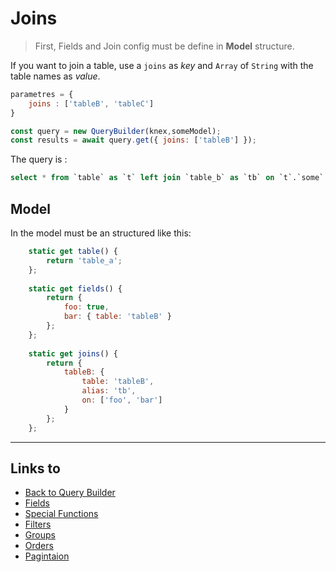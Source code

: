 # Joins

> First, Fields and Join config must be define in **Model** structure.

If you want to join a table, use a `joins` as *key* and `Array` of `String` with the table names as *value*.

```javascript
parametres = {
    joins : ['tableB', 'tableC']
}

const query = new QueryBuilder(knex,someModel);
const results = await query.get({ joins: ['tableB'] });
```

The query is :

```sql
select * from `table` as `t` left join `table_b` as `tb` on `t`.`some` = `tb`.`any`;
```

## Model

In the model must be an structured like this:

```javascript
    static get table() {
        return 'table_a';
    };
    
    static get fields() {
        return {
            foo: true,
            bar: { table: 'tableB' }
        };
    };
    
    static get joins() {
        return {
            tableB: {
                table: 'tableB',
                alias: 'tb',
                on: ['foo', 'bar']
            }
        };
    };
```
- - -


## Links to

* [Back to Query Builder](https://github.com/janis-commerce/query-builder/README.md)
* [Fields](https://github.com/janis-commerce/query-builder/docs/Fields.md)
* [Special Functions](https://github.com/janis-commerce/query-builder/docs/Special-functions.md)
* [Filters](https://github.com/janis-commerce/query-builder/docs/Filters.md)
* [Groups](https://github.com/janis-commerce/query-builder/docs/Groups.md)
* [Orders](https://github.com/janis-commerce/query-builder/docs/Orders.md)
* [Pagintaion](https://github.com/janis-commerce/query-builder/docs/Pagination.md)